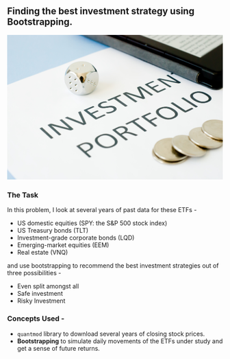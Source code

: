 ## Finding the best investment strategy using Bootstrapping.
![Investment](https://github.com/sagar-chadha/Coursework/blob/master/Repository_files/investment-portfolio.jpg) <br>

### The Task
In this problem, I look at several years of past data for these ETFs - <br>
* US domestic equities (SPY: the S&P 500 stock index)
* US Treasury bonds (TLT)
* Investment-grade corporate bonds (LQD)
* Emerging-market equities (EEM)
* Real estate (VNQ) <br>

and use bootstrapping to recommend the best investment strategies out of three possibilities - <br>

* Even split amongst all
* Safe investment
* Risky Investment

### Concepts Used - 
* `quantmod` library to download several years of closing stock prices.
* **Bootstrapping** to simulate daily movements of the ETFs under study and get a sense of future returns.
